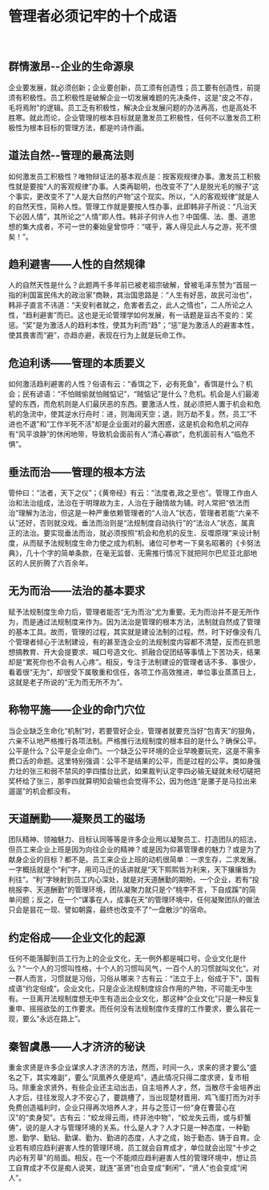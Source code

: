 # 管理者必须记牢的十个成语 
    
## 群情激昂--企业的生命源泉

企业要发展，就必须创新；企业要创新，员工须有创造性；员工要有创造性，前提须有积极性。员工积极性是破解企业一切发展难题的先决条件，这是“皮之不存，毛将焉附”的逻辑。员工乏有积极性，解决企业发展问题的办法再高，也是高处不胜寒。就此而论，企业管理的根本目标就是激发员工积极性，任何不以激发员工积极性为根本目标的管理方法，都是吟诗作画。   
 
## 道法自然--管理的最高法则

如何激发员工积极性？唯物辩证法的基本观点是：按客观规律办事。激发员工积极性就是要按“人的客观规律”办事。人类再聪明，也改变不了“人是脱光毛的猴子”这个事实，更改变不了“人是大自然的产物”这个现实。所以，“人的客观规律”就是人的自然天性，简称人性。管理工作就是要按人性办事，此即韩非子所说：“凡治天下必因人情”，其所论之“人情”即人性。韩非子何许人也？中国儒、法、墨、道思想的集大成者，不可一世的秦始皇曾惊呼：“嗟乎，寡人得见此人与之游，死不恨矣！”。   
    
## 趋利避害——人性的自然规律

人的自然天性是什么？此题两千多年前已被老祖宗破解，曾被毛泽东赞为“首屈一指的利国富民伟大的政治家”商鞅，其治国思路是：“人生有好恶，故民可治也”，韩非子直言不讳道：“夫安利者就之，危害者去之，此人之情也”，二人所论之人性，“趋利避害”而已。这也是无论管理学如何发展，有一话题是亘古不变的：奖惩。“奖”是为激活人的趋利本性，使其为利而“趋”；“惩”是为激活人的避害本性，使其畏害而“避”，亦趋亦避，表现在行为上就是玩命工作。  
     
## 危迫利诱——管理的本质要义

如何激活趋利避害的人性？俗语有云：“香饵之下，必有死鱼”，香饵是什么？机会；民有谚语：“不怕贼偷就怕贼惦记”，“贼惦记”是什么？危机。机会是人们最渴望的东西，而危机则是人们最厌恶的东西。要激活人性，就必须把人置于机会和危机的急流中，使其逆水行舟时：进，则海阔天空；退，则万劫不复。然，员工“不进也不退”和“工作半死不活”却是企业面对的最大困惑，这是机会和危机之间存有“风平浪静”的休闲地带，导致机会面前有人“清心寡欲”，危机面前有人“临危不惧”。   
    
## 垂法而治——管理的根本方法

管仲曰：“法者，天下之仪”；《黄帝经》有云：“法度者,政之至也”。管理工作由人治和法治组成，法治在于明理故为主，人治在于融情故为辅。时人常把“依法而治”理解为法治，但这是一种严重依赖管理者的“人治人”状态，管理者若能“六亲不认”还好，否则就没戏。垂法而治则是“法规制度自动执行”的“法治人”状态，属真正的法治。要实现垂法而治，就必须按照“机会和危机的反生、反噬原理”来设计制度，从而赋予法规制度生命力使之成为机制。诸位可参考一下臭名昭著的《卡努法典》，几十个字的简单条款，在毫无监督、无需推行情况下就把阿尔巴尼亚北部地区的人民折腾了六百余年。   
    
## 无为而治——法治的基本要求

赋予法规制度生命力后，管理者能否“无为而治”尤为重要。无为而治并不是无所作为，而是通过法规制度来作为。因为法治是管理的根本方法，法制就自然成了管理的基本工具。故而，管理的过程，其实就是建设法制的过程。然，时下好像没有几个管理者倾心于法制建设，有的甚至连企业的法规制度内容都不清楚，反而在抓思想搞教育、开大会提要求、喊口号造文化、抓融合促团结等事情上下苦功夫，结果却是“累死你也不会有人心疼”。相反，专注于法制建设的管理者话不多、事很少，看着很“无为”，却很受下属敬重和信任，各项工作高效推进，单位事业蒸蒸日上，这就是老子所说的“无为而无所不为”。   
    
## 称物平施——企业的命门穴位

当企业缺乏生命化“机制”时，若要管好企业，管理者就要充当好“包青天”的狠角，六亲不认地严格推行各项法制。严格推行法规制度的根本目的是什么？确保公平。公平是什么？公平是企业命门。一个缺乏公平环境的企业早晚要玩完，这是不需多费口舌的命题。这里特别强调：公平不是结果的公平，而是过程的公平。类如身强力壮的张三和弱不禁风的李四擂台比武，如果裁判认定李四必输无疑就未经切磋把奖杯给了张三，那李四就算明知会输也会觉得不公，因为他连“是骡子是马拉出来遛遛”的机会都没有。 
    
## 天道酬勤——凝聚员工的磁场

团队精神、领袖魅力、目标认同等等是许多企业用以凝聚员工、打造团队的招法，但员工来企业上班是因为向往企业的精神？或是因为仰慕管理者的魅力？或是为了献身企业的目标？都不是。员工来企业上班的动机很简单：一求生存，二求发展。一字概括就是个“利”字，用司马迁的话讲就是“天下熙熙皆为利来，天下攘攘皆为利往”。“利”字映射到员工内心深处，就是对天道酬勤的期盼。一个企业，若有“投桃报李、天道酬勤”的管理环境，团队凝聚力就只是个“桃李不言，下自成蹊”的简单问题；反之，在一个“谋事在人，成事在天”的管理环境中，任何凝聚团队的做法只会是昙花一现、譬如朝露，最终也改变不了“一盘散沙”的宿命。   
    
## 约定俗成——企业文化的起源 

任何不能落脚到员工行为上的企业文化，无一例外都是喊口号。企业文化是什么？“一个人的习惯叫性格，十个人的习惯叫风气，一百个人的习惯就叫文化”。对一群人而言，习惯就是习俗，习俗从哪来？古有云：“法立于上，俗成于下”，国有成语“约定俗成”。企业文化，只是企业法规制度综合作用的产物，不可能无中生有。一旦离开法规制度想无中生有造出企业文化，那这种“企业文化”只是一种反复重申、摇摇欲坠的工作要求。而任何没有法规制度作支撑的工作要求，要么昙花一现，要么“永远在路上”。   
    
## 秦智虞愚——人才济济的秘诀

重金求贤是许多企业谋求人才济济的方法，然而，时间一久，求来的贤才要么“盛名之下，其实难副”，要么“凤凰养久便是鸡”，遇此情况只得二度求贤，复市相马。除重金求贤外，有些企业还主动出击，自主培养人才，然，当散尽千金培养出人才后，往往发现人才不安心了，要跳槽了，当出现楚材晋用、鸡飞蛋打而为对手免费创造福利时，企业只得再次培养人才，并与之签订一份“身在曹营心在汉”的“卖身契”。古有云：“蛟龙得云雨，终非池中物”，“蛟龙失云雨，或与虾蟹俦”，说的是人才与管理环境的关系。什么是人才？人才只是一种态度，一种勤思、勤学、勤钻、勤谋、勤为、勤进的态度，人才之成，始于勤态、铸于自育。企业若有顺应趋利避害人性的管理环境，员工就会自育成才，单位就会出现“十步之内必有芳草”的局面。相反，在一个不能顺应趋利避害人性的管理环境中，想让员工自育成才不仅是痴人说笑，就连“圣贤”也会变成“剩闲”，“贤人”也会变成“闲人”。